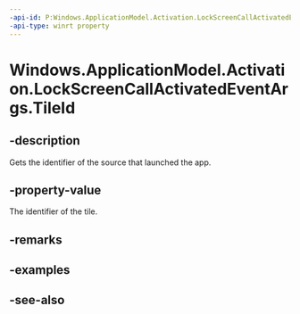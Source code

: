 ```yaml
---
-api-id: P:Windows.ApplicationModel.Activation.LockScreenCallActivatedEventArgs.TileId
-api-type: winrt property
---
```


<!-- Property syntax
public string TileId { get; }
-->

# Windows.ApplicationModel.Activation.LockScreenCallActivatedEventArgs.TileId

## -description
Gets the identifier of the source that launched the app.

## -property-value
The identifier of the tile.

## -remarks

## -examples

## -see-also
